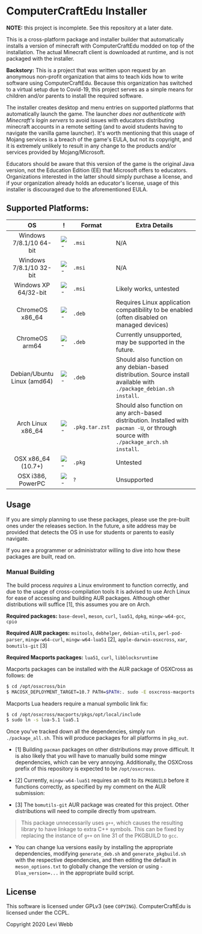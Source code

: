 # ComputerCraftEdu Installer

**NOTE:** this project is incomplete. See this repository at a later date.

This is a cross-platform package and installer builder that automatically installs a version of minecraft with ComputerCraftEdu modded on top of the installation. The actual Minecraft client is downloaded at runtime, and is not packaged with the installer.

**Backstory:** This is a project that was written upon request by an anonymous non-profit organization that aims to teach kids how to write software using ComputerCraftEdu. Because this organization has switched to a virtual setup due to Covid-19, this project serves as a simple means for children and/or parents to install the required software.

The installer creates desktop and menu entries on supported platforms that automatically launch the game. The launcher _does not authenticate with Minecraft's login servers_ to avoid issues with educators distributing minecraft accounts in a remote setting (and to avoid students having to navigate the vanilla game launcher). It's worth mentioning that this usage of Mojang services is a breach of the game's EULA, but not its copyright, and it is extremely unlikely to result in any change to the products and/or services provided by Mojang/Microsoft.

Educators should be aware that this version of the game is the original Java version, not the Education Edition (EE) that Microsoft offers to educators. Organizations interested in the latter should simply purchase a license, and if your organization already holds an educator's license, usage of this installer is discouraged due to the aforementioned EULA.

## Supported Platforms:

| OS | ! | Format | Extra Details
| :---: | --- | --- | --- |
| Windows 7/8.1/10 64-bit | ![-](https://placehold.it/15/118932/000000?text=+) | `.msi` | N/A |
| Windows 7/8.1/10 32-bit | ![-](https://placehold.it/15/118932/000000?text=+) | `.msi` | N/A |
| Windows XP 64/32-bit | ![-](https://placehold.it/15/1589F0/000000?text=+) | `.msi` | Likely works, untested |
| ChromeOS x86_64 | ![-](https://placehold.it/15/118932/000000?text=+) | `.deb` | Requires Linux application compatibility to be enabled (often disabled on managed devices) |
| ChromeOS arm64 | ![-](https://placehold.it/15/f03c15/000000?text=+) | `.deb` | Currently unsupported, may be supported in the future. |
| Debian/Ubuntu Linux (amd64) | ![-](https://placehold.it/15/118932/000000?text=+) | `.deb` | Should also function on any debian-based distribution. Source install available with `./package_debian.sh install`. |
| Arch Linux x86_64 | ![-](https://placehold.it/15/118932/000000?text=+) | `.pkg.tar.zst` | Should also function on any arch-based distribution. Installed with `pacman -U`, or through source with `./package_arch.sh install`. |
| OSX x86_64 (10.7+) | ![-](https://placehold.it/15/1589F0/000000?text=+) | `.pkg` | Untested |
| OSX i386, PowerPC | ![-](https://placehold.it/15/f03c15/000000?text=+) | `?` | Unsupported |

## Usage

If you are simply planning to use these packages, please use the pre-built ones under the releases section. In the future, a site address may be provided that detects the OS in use for students or parents to easily navigate.

If you are a programmer or administrator willing to dive into how these packages are built, read on.

### Manual Building

The build process _requires_ a Linux environment to function correctly, and due to the usage of cross-compilation tools it is advised to use Arch Linux for ease of accessing and building AUR packages. Although other distributions will suffice \[1\], this assumes you are on Arch.

**Required packages:** `base-devel`, `meson`, `curl`, `lua51`, `dpkg`, `mingw-w64-gcc`, `cpio`

**Required AUR packages:** `msitools`, `debhelper`, `debian-utils`, `perl-pod-parser`, `mingw-w64-curl`, `mingw-w64-lua51` [2], `apple-darwin-osxcross`, `xar`, `bomutils-git` [3]

**Required Macports packages:** `lua51`, `curl`, `libblocksruntime`

Macports packages can be installed with the AUR package of OSXCross as follows:
de
```bash
$ cd /opt/osxcross/bin
$ MACOSX_DEPLOYMENT_TARGET=10.7 PATH=$PATH:. sudo -E osxcross-macports lua51 curl libblocksruntime
```

Macports Lua headers require a manual symbolic link fix:

```bash
$ cd /opt/osxcross/macports/pkgs/opt/local/include
$ sudo ln -s lua-5.1 lua5.1
```

Once you've tracked down all the dependencies, simply run `./package_all.sh`. This will produce packages for all platforms in `pkg_out`.

* \[1\] Building `pacman` packages on other distributions may prove difficult. It is also likely that you will have to manually build some mingw dependencies, which can be very annoying. Additionally, the OSXCross prefix of this repository is expected to be `/opt/osxcross`.

* \[2\] Currently, `mingw-w64-lua51` requires an edit to its `PKGBUILD` before it functions correctly, as specified by my comment on the AUR submission:

* \[3\] The `bomutils-git` AUR package was created for this project. Other distributions will need to compile directly from upstream.

> This package unnecessarily uses `g++`, which causes the resulting library to have linkage to extra C++ symbols. This can be fixed by replacing the instance of `g++` on line 31 of the PKGBUILD to `gcc`.

* You can change lua versions easily by installing the appropriate dependencies, modifying `generate_deb.sh` and `generate_pkgbuild.sh` with the respective dependencies, and then editing the default in `meson_options.txt` to globally change the version or using `-Dlua_version=...` in the appropriate build script.

## License

This software is licensed under GPLv3 (see `COPYING`). ComputerCraftEdu is licensed under the CCPL.

Copyright 2020 Levi Webb